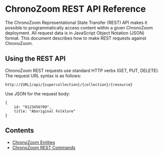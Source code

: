 # ChronoZoom REST API Reference #

The ChronoZoom Representational State Transfer (REST) API makes it possible to programmatically access content within a given ChronoZoom deployment. All request data is in JavaScript Object Notation (JSON) format. This document describes how to make REST requests against ChronoZoom.

## Using the REST API ##
ChronoZoom REST requests use standard HTTP verbs (GET, PUT, DELETE). The request URL syntax is as follows:

    http://{URL}/api/{supercollection}/{collection}/{resource}

Use JSON for the request body:
    
    {
        id: "0123456789",
        title: "Aboriginal Folklore"
    }



## Contents ##
- [ChronoZoom Entities](#chronozoom-entities)
- [ChronoZoom REST Commands](#chronozoom-rest-commands)
